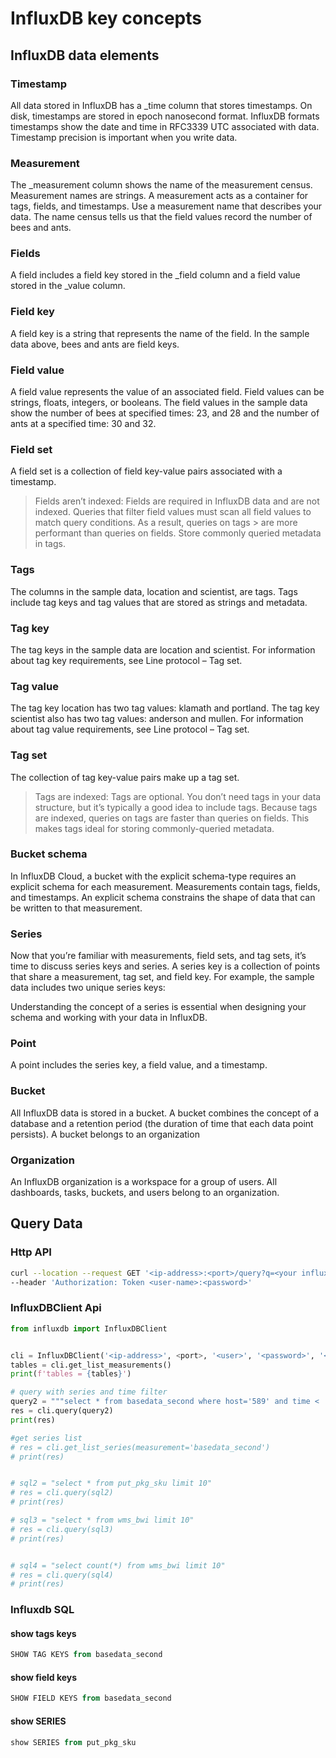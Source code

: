 # InfluxDB key concepts

## InfluxDB data elements

### Timestamp

All data stored in InfluxDB has a _time column that stores timestamps. On disk, timestamps are stored in epoch nanosecond format. InfluxDB formats timestamps show the date and time in RFC3339 UTC associated with data. Timestamp precision is important when you write data.

### Measurement

The _measurement column shows the name of the measurement census. Measurement names are strings. A measurement acts as a container for tags, fields, and timestamps. Use a measurement name that describes your data. The name census tells us that the field values record the number of bees and ants.

### Fields

A field includes a field key stored in the _field column and a field value stored in the _value column.

### Field key

A field key is a string that represents the name of the field. In the sample data above, bees and ants are field keys.

### Field value

A field value represents the value of an associated field. Field values can be strings, floats, integers, or booleans. The field values in the sample data show the number of bees at specified times: 23, and 28 and the number of ants at a specified time: 30 and 32.

### Field set

A field set is a collection of field key-value pairs associated with a timestamp.

>Fields aren’t indexed: Fields are required in InfluxDB data and are not indexed. Queries that filter field values must scan all field values to match query conditions. As a result, queries on tags > are more performant than queries on fields. Store commonly queried metadata in tags.

### Tags

The columns in the sample data, location and scientist, are tags. Tags include tag keys and tag values that are stored as strings and metadata.

### Tag key

The tag keys in the sample data are location and scientist. For information about tag key requirements, see Line protocol – Tag set.

### Tag value

The tag key location has two tag values: klamath and portland. The tag key scientist also has two tag values: anderson and mullen. For information about tag value requirements, see Line protocol – Tag set.

### Tag set

The collection of tag key-value pairs make up a tag set.

>Tags are indexed: Tags are optional. You don’t need tags in your data structure, but it’s typically a good idea to include tags. Because tags are indexed, queries on tags are faster than queries on fields. This makes tags ideal for storing commonly-queried metadata.

### Bucket schema

In InfluxDB Cloud, a bucket with the explicit schema-type requires an explicit schema for each measurement. Measurements contain tags, fields, and timestamps. An explicit schema constrains the shape of data that can be written to that measurement.

### Series

Now that you’re familiar with measurements, field sets, and tag sets, it’s time to discuss series keys and series. A series key is a collection of points that share a measurement, tag set, and field key. For example, the sample data includes two unique series keys:

Understanding the concept of a series is essential when designing your schema and working with your data in InfluxDB.

### Point

A point includes the series key, a field value, and a timestamp.

### Bucket

All InfluxDB data is stored in a bucket. A bucket combines the concept of a database and a retention period (the duration of time that each data point persists). A bucket belongs to an organization

### Organization

An InfluxDB organization is a workspace for a group of users. All dashboards, tasks, buckets, and users belong to an organization.

## Query Data

### Http API

```bash
curl --location --request GET '<ip-address>:<port>/query?q=<your influx sql>&db=<db-name>' \
--header 'Authorization: Token <user-name>:<password>'
```

### InfluxDBClient Api

```Python
from influxdb import InfluxDBClient


cli = InfluxDBClient('<ip-address>', <port>, '<user>', '<password>', '<db-name>')
tables = cli.get_list_measurements()
print(f'tables = {tables}')

# query with series and time filter
query2 = """select * from basedata_second where host='589' and time < '2021-01-01T20:38:42.000000Z'"""
res = cli.query(query2)
print(res)

#get series list
# res = cli.get_list_series(measurement='basedata_second')
# print(res)


# sql2 = "select * from put_pkg_sku limit 10"
# res = cli.query(sql2)
# print(res)

# sql3 = "select * from wms_bwi limit 10"
# res = cli.query(sql3)
# print(res)


# sql4 = "select count(*) from wms_bwi limit 10"
# res = cli.query(sql4)
# print(res)
```

### Influxdb SQL

#### show tags keys

```sql
SHOW TAG KEYS from basedata_second
```

#### show field keys

```sql
SHOW FIELD KEYS from basedata_second
```


#### show SERIES

```sql
show SERIES from put_pkg_sku
```
